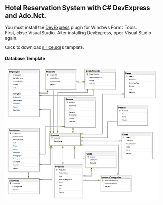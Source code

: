 ##  Hotel Reservation System with C# DevExpress and Ado.Net.
You must install the [DevExpress](https://go.devexpress.com/DevexpressDownload_UniversalTrial.aspx) plugin for Windows Forms Tools.
<br />
First, close Visual Studio. After installing DevExpress, open Visual Studio again.

Click to download [il_ilce.sql](https://www.yazilimkodlama.com/sql-server-2/sql-server-turkiye-il-ve-ilce-veritabani/)'s template.

#### Database Template
![](pictures/HotelDb.png)
